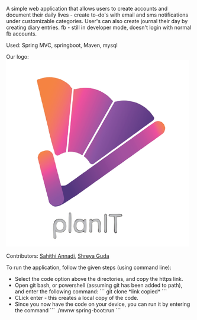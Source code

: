 
A simple web application that allows users to create accounts and document their daily lives - create to-do's with email and sms notifications under customizable categories. 
User's can also create journal their day by creating diary entries. 
fb - still in developer mode, doesn't login with normal fb accounts.

Used: Spring MVC, springboot, Maven, mysql

Our logo: ![alt text](https://github.com/kantisonnathi/planIt/blob/main/src/main/resources/static/images/logoText.png "Logo")

Contributors: [Sahithi Annadi](https://github.com/sahithi-annadi "Sahithi Annadi"),
              [Shreya Guda](https://github.com/shreya-guda "Shreya Guda")

To run the application, follow the given steps (using command line): 
<ul>
<li>
Select the code option above the directories, and copy the https link. 
</li>
<li>
Open git bash, or powershell (assuming git has been added to path), and enter the following command:
```
git clone *link copied*
```
</li>
<li>
CLick enter - this creates a local copy of the code. 
</li>
<li>
Since you now have the code on your device, you can run it by entering the command
```
./mvnw spring-boot:run
```
</li>
</ul>
